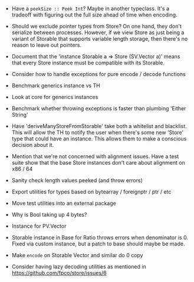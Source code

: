 * Have a `peekSize :: Peek Int`?  Maybe in another typeclass.  It's a tradeoff
  with figuring out the full size ahead of time when encoding.

* Should we exclude pointer types from Store?  On one hand, they don't serialize
  between processes.  However, if we view Store as just being a variant of
  Storable that supports variable length storage, then there's no reason to
  leave out pointers.

* Document that the 'instance Storable a => Store (SV.Vector a)' means that
  every Store instance must be compatible with its Storable.

* Consider how to handle exceptions for pure encode / decode functions

* Benchmark generics instance vs TH

* Look at core for generics instances

* Benchmark whether throwing exceptions is faster than plumbing 'Either String'

* Have 'deriveManyStoreFromStorable' take both a whitelist and blacklist. This
  will allow the TH to notify the user when there's some new 'Store' type that
  could have an instance. This allows them to make a conscious decision about
  it.

* Mention that we're not concerned with alignment issues.  Have a test suite
  show that the base Store instances don't care about alignment on x86 / 64

* Sanity check length values peeked (and throw errors)

* Export utilities for types based on bytearray / foreignptr / ptr / etc

* Move test utilities into an external package

* Why is Bool taking up 4 bytes?

* Instance for PV.Vector

* Storable instance in Base for Ratio throws errors when denominator is 0.
  Fixed via custom instance, but a patch to base should maybe be made.

* Make `encode` on Storable Vector and similar do 0 copy

* Consider having lazy decoding utilities as mentioned in
  https://github.com/fpco/store/issues/6
